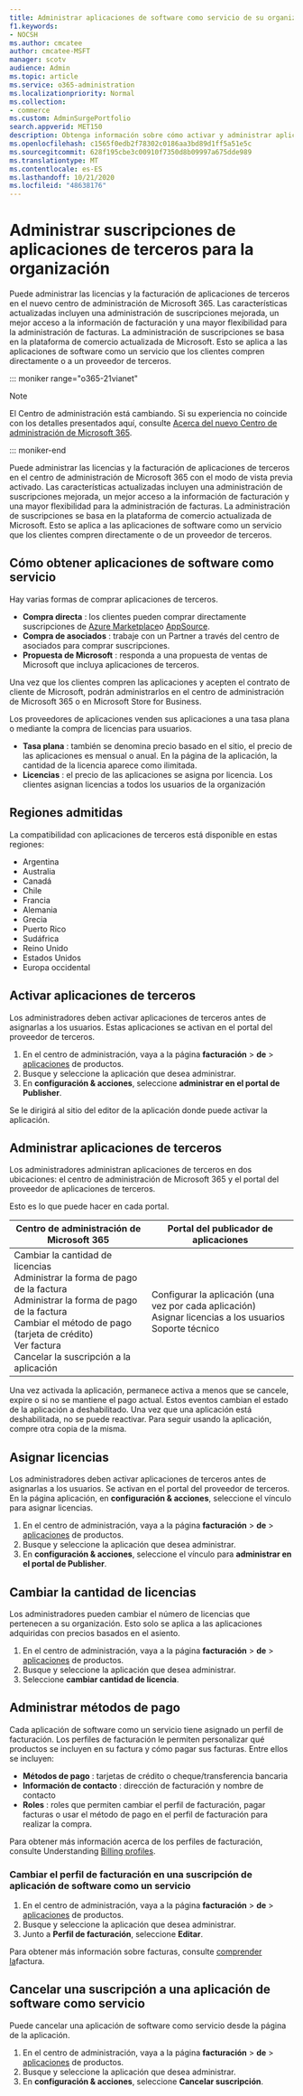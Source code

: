 ```yaml
---
title: Administrar aplicaciones de software como servicio de su organización
f1.keywords:
- NOCSH
ms.author: cmcatee
author: cmcatee-MSFT
manager: scotv
audience: Admin
ms.topic: article
ms.service: o365-administration
ms.localizationpriority: Normal
ms.collection:
- commerce
ms.custom: AdminSurgePortfolio
search.appverid: MET150
description: Obtenga información sobre cómo activar y administrar aplicaciones de terceros en el centro de administración de Microsoft 365.
ms.openlocfilehash: c1565f0edb2f78302c0186aa3bd89d1ff5a51e5c
ms.sourcegitcommit: 628f195cbe3c00910f7350d8b09997a675dde989
ms.translationtype: MT
ms.contentlocale: es-ES
ms.lasthandoff: 10/21/2020
ms.locfileid: "48638176"
---
```

# <a name="manage-third-party-app-subscriptions-for-your-organization"></a>Administrar suscripciones de aplicaciones de terceros para la organización

Puede administrar las licencias y la facturación de aplicaciones de terceros en el nuevo centro de administración de Microsoft 365. Las características actualizadas incluyen una administración de suscripciones mejorada, un mejor acceso a la información de facturación y una mayor flexibilidad para la administración de facturas. La administración de suscripciones se basa en la plataforma de comercio actualizada de Microsoft. Esto se aplica a las aplicaciones de software como un servicio que los clientes compren directamente o a un proveedor de terceros.

::: moniker range="o365-21vianet"

> [!NOTE]
> El Centro de administración está cambiando. Si su experiencia no coincide con los detalles presentados aquí, consulte [Acerca del nuevo Centro de administración de Microsoft 365](https://docs.microsoft.com/microsoft-365/admin/microsoft-365-admin-center-preview?view=o365-21vianet).

::: moniker-end

Puede administrar las licencias y la facturación de aplicaciones de terceros en el centro de administración de Microsoft 365 con el modo de vista previa activado. Las características actualizadas incluyen una administración de suscripciones mejorada, un mejor acceso a la información de facturación y una mayor flexibilidad para la administración de facturas. La administración de suscripciones se basa en la plataforma de comercio actualizada de Microsoft. Esto se aplica a las aplicaciones de software como un servicio que los clientes compren directamente o de un proveedor de terceros.


## <a name="how-to-get-software-as-a-service-apps"></a>Cómo obtener aplicaciones de software como servicio

Hay varias formas de comprar aplicaciones de terceros.

- **Compra directa** : los clientes pueden comprar directamente suscripciones de [Azure Marketplace](https://azuremarketplace.microsoft.com/marketplace/)o [AppSource](https://www.appsource.com/).
- **Compra de asociados** : trabaje con un Partner a través del centro de asociados para comprar suscripciones.
- **Propuesta de Microsoft** : responda a una propuesta de ventas de Microsoft que incluya aplicaciones de terceros.

Una vez que los clientes compren las aplicaciones y acepten el contrato de cliente de Microsoft, podrán administrarlos en el centro de administración de Microsoft 365 o en Microsoft Store for Business.

Los proveedores de aplicaciones venden sus aplicaciones a una tasa plana o mediante la compra de licencias para usuarios.

- **Tasa plana** : también se denomina precio basado en el sitio, el precio de las aplicaciones es mensual o anual. En la página de la aplicación, la cantidad de la licencia aparece como ilimitada.
- **Licencias** : el precio de las aplicaciones se asigna por licencia. Los clientes asignan licencias a todos los usuarios de la organización

## <a name="supported-regions"></a>Regiones admitidas

La compatibilidad con aplicaciones de terceros está disponible en estas regiones:

- Argentina
- Australia
- Canadá
- Chile
- Francia
- Alemania
- Grecia
- Puerto Rico
- Sudáfrica
- Reino Unido
- Estados Unidos
- Europa occidental

## <a name="activate-third-party-apps"></a>Activar aplicaciones de terceros

Los administradores deben activar aplicaciones de terceros antes de asignarlas a los usuarios. Estas aplicaciones se activan en el portal del proveedor de terceros.

1. En el centro de administración, vaya a la página **facturación**  >  **de**  >  <a href="https://go.microsoft.com/fwlink/p/?linkid=2125823" target="_blank">aplicaciones</a> de productos.
2. Busque y seleccione la aplicación que desea administrar.
3. En **configuración & acciones**, seleccione **administrar en el portal de Publisher**.

Se le dirigirá al sitio del editor de la aplicación donde puede activar la aplicación.

## <a name="manage-third-party-apps"></a>Administrar aplicaciones de terceros

Los administradores administran aplicaciones de terceros en dos ubicaciones: el centro de administración de Microsoft 365 y el portal del proveedor de aplicaciones de terceros.

Esto es lo que puede hacer en cada portal.

| Centro de administración de Microsoft 365 | Portal del publicador de aplicaciones |
| --- | --- |
| Cambiar la cantidad de licencias <br> Administrar la forma de pago de la factura <br> Administrar la forma de pago de la factura <br> Cambiar el método de pago (tarjeta de crédito) <br> Ver factura <br> Cancelar la suscripción a la aplicación | Configurar la aplicación (una vez por cada aplicación) <br> Asignar licencias a los usuarios <br> Soporte técnico |

Una vez activada la aplicación, permanece activa a menos que se cancele, expire o si no se mantiene el pago actual. Estos eventos cambian el estado de la aplicación a deshabilitado. Una vez que una aplicación está deshabilitada, no se puede reactivar. Para seguir usando la aplicación, compre otra copia de la misma.

## <a name="assign-licenses"></a>Asignar licencias

Los administradores deben activar aplicaciones de terceros antes de asignarlas a los usuarios. Se activan en el portal del proveedor de terceros. En la página aplicación, en **configuración & acciones**, seleccione el vínculo para asignar licencias.

1. En el centro de administración, vaya a la página **facturación**  >  **de**  >  <a href="https://go.microsoft.com/fwlink/p/?linkid=2125823" target="_blank">aplicaciones</a> de productos.
2. Busque y seleccione la aplicación que desea administrar.
3. En **configuración & acciones**, seleccione el vínculo para **administrar en el portal de Publisher**.

## <a name="change-license-quantity"></a>Cambiar la cantidad de licencias

Los administradores pueden cambiar el número de licencias que pertenecen a su organización. Esto solo se aplica a las aplicaciones adquiridas con precios basados en el asiento.

1. En el centro de administración, vaya a la página **facturación**  >  **de**  >  <a href="https://go.microsoft.com/fwlink/p/?linkid=2125823" target="_blank">aplicaciones</a> de productos.
2. Busque y seleccione la aplicación que desea administrar.
3. Seleccione **cambiar cantidad de licencia**.

## <a name="manage-payment-methods"></a>Administrar métodos de pago

Cada aplicación de software como un servicio tiene asignado un perfil de facturación. Los perfiles de facturación le permiten personalizar qué productos se incluyen en su factura y cómo pagar sus facturas. Entre ellos se incluyen:

- **Métodos de pago** : tarjetas de crédito o cheque/transferencia bancaria
- **Información de contacto** : dirección de facturación y nombre de contacto
- **Roles** : roles que permiten cambiar el perfil de facturación, pagar facturas o usar el método de pago en el perfil de facturación para realizar la compra.

Para obtener más información acerca de los perfiles de facturación, consulte Understanding [Billing profiles](https://docs.microsoft.com/microsoft-store/billing-profile).

### <a name="change-the-billing-profile-on-a-software-as-a-service-app-subscription"></a>Cambiar el perfil de facturación en una suscripción de aplicación de software como un servicio

1. En el centro de administración, vaya a la página **facturación**  >  **de**  >  <a href="https://go.microsoft.com/fwlink/p/?linkid=2125823" target="_blank">aplicaciones</a> de productos.
2. Busque y seleccione la aplicación que desea administrar.
3. Junto a **Perfil de facturación**, seleccione **Editar**.

Para obtener más información sobre facturas, consulte [comprender la](billing-and-payments/understand-your-invoice.md)factura.

## <a name="cancel-a-software-as-a-service-app-subscription"></a>Cancelar una suscripción a una aplicación de software como servicio

Puede cancelar una aplicación de software como servicio desde la página de la aplicación.

1. En el centro de administración, vaya a la página **facturación**  >  **de**  >  <a href="https://go.microsoft.com/fwlink/p/?linkid=2125823" target="_blank">aplicaciones</a> de productos.
2. Busque y seleccione la aplicación que desea administrar.
3. En **configuración & acciones**, seleccione **Cancelar suscripción**.